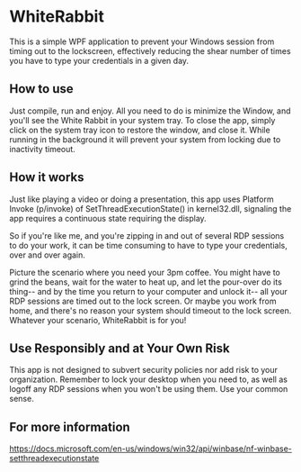 # WhiteRabbit
This is a simple WPF application to prevent your Windows session from timing out to the lockscreen, effectively reducing the shear number of times you have to type your credentials in a given day.

## How to use
Just compile, run and enjoy. All you need to do is minimize the Window, and you'll see the White Rabbit in your system tray. To close the app, simply click on the system tray icon to restore the window, and close it. While running in the background it will prevent your system from locking due to inactivity timeout.

## How it works
Just like playing a video or doing a presentation, this app uses Platform Invoke (p/invoke) of SetThreadExecutionState() in kernel32.dll, signaling the app requires a continuous state requiring the display.  
  
So if you're like me, and you're zipping in and out of several RDP sessions to do your work, it can be time consuming to have to type your credentials, over and over again.  
  
Picture the scenario where you need your 3pm coffee. You might have to grind the beans, wait for the water to heat up, and let the pour-over do its thing-- and by the time you return to your computer and unlock it-- all your RDP sessions are timed out to the lock screen. Or maybe you work from home, and there's no reason your system should timeout to the lock screen. Whatever your scenario, WhiteRabbit is for you!

## Use Responsibly and at Your Own Risk
This app is not designed to subvert security policies nor add risk to your organization. Remember to lock your desktop when you need to, as well as logoff any RDP sessions when you won't be using them. Use your common sense.

## For more information
https://docs.microsoft.com/en-us/windows/win32/api/winbase/nf-winbase-setthreadexecutionstate
